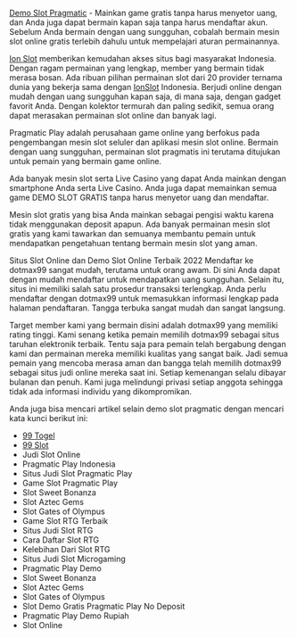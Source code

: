 [Demo Slot Pragmatic](https://35.198.245.177/demo-slot-pragmatic-play/) - Mainkan game gratis tanpa harus menyetor uang, dan Anda juga dapat bermain kapan saja tanpa harus mendaftar akun. Sebelum Anda bermain dengan uang sungguhan, cobalah bermain mesin slot online gratis terlebih dahulu untuk mempelajari aturan permainannya.

[Ion Slot](https://139.162.40.235/mobile/slots/ion-slot) memberikan kemudahan akses situs bagi masyarakat Indonesia. Dengan ragam permainan yang lengkap, member yang bermain tidak merasa bosan. Ada ribuan pilihan permainan slot dari 20 provider ternama dunia yang bekerja sama dengan [IonSlot](https://139.162.40.235/mobile/slots/ion-slot) Indonesia. Berjudi online dengan mudah dengan uang sungguhan kapan saja, di mana saja, dengan gadget favorit Anda. Dengan kolektor termurah dan paling sedikit, semua orang dapat merasakan permainan slot online dan banyak lagi.

Pragmatic Play adalah perusahaan game online yang berfokus pada pengembangan mesin slot seluler dan aplikasi mesin slot online. Bermain dengan uang sungguhan, permainan slot pragmatis ini terutama ditujukan untuk pemain yang bermain game online.

Ada banyak mesin slot serta Live Casino yang dapat Anda mainkan dengan smartphone Anda serta Live Casino. Anda juga dapat memainkan semua game DEMO SLOT GRATIS tanpa harus menyetor uang dan mendaftar.

Mesin slot gratis yang bisa Anda mainkan sebagai pengisi waktu karena tidak menggunakan deposit apapun. Ada banyak permainan mesin slot gratis yang kami tawarkan dan semuanya membantu pemain untuk mendapatkan pengetahuan tentang bermain mesin slot yang aman.

Situs Slot Online dan Demo Slot Online Terbaik 2022
Mendaftar ke dotmax99 sangat mudah, terutama untuk orang awam. Di sini Anda dapat dengan mudah mendaftar untuk mendapatkan uang sungguhan. Selain itu, situs ini memiliki salah satu prosedur transaksi terlengkap. Anda perlu mendaftar dengan dotmax99 untuk memasukkan informasi lengkap pada halaman pendaftaran. Tangga terbuka sangat mudah dan sangat langsung.
 
Target member kami yang bermain disini adalah dotmax99 yang memiliki rating tinggi. Kami senang ketika pemain memilih dotmax99 sebagai situs taruhan elektronik terbaik. Tentu saja para pemain telah bergabung dengan kami dan permainan mereka memiliki kualitas yang sangat baik. Jadi semua pemain yang mencoba merasa aman dan bangga telah memilih dotmax99 sebagai situs judi online mereka saat ini. Setiap kemenangan selalu dibayar bulanan dan penuh. Kami juga melindungi privasi setiap anggota sehingga tidak ada informasi individu yang dikompromikan.

Anda juga bisa mencari artikel selain demo slot pragmatic dengan mencari kata kunci berikut ini:

- [99 Togel](https://139.162.40.235)
- [99 Slot](https://139.162.40.235)
- Judi Slot Online
- Pragmatic Play Indonesia
- Situs Judi Slot Pragmatic Play
- Game Slot Pragmatic Play
- Slot Sweet Bonanza
- Slot Aztec Gems
- Slot Gates of Olympus
- Game Slot RTG Terbaik
- Situs Judi Slot RTG
- Cara Daftar Slot RTG
- Kelebihan Dari Slot RTG
- Situs Judi Slot Microgaming
- Pragmatic Play Demo
- Slot Sweet Bonanza
- Slot Aztec Gems
- Slot Gates of Olympus
- Slot Demo Gratis Pragmatic Play No Deposit
- Pragmatic Play Demo Rupiah
- Slot Online
